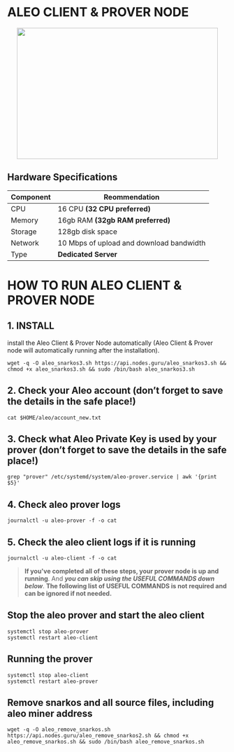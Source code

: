 # **ALEO CLIENT & PROVER NODE**

<p align="center">
  <img width="460" height="300" src="https://pbs.twimg.com/media/FhKBJarXoAIaFnA?format=jpg&name=large">
</p>

## **Hardware Specifications**

| Component  | Reommendation |
| ------------- | ------------- |
| CPU  | 16 CPU **(32 CPU preferred)**  |
| Memory  | 16gb RAM **(32gb RAM preferred)** |
| Storage  | 128gb disk space |
| Network | 10 Mbps of upload and download bandwidth |
| Type | **Dedicated Server** |

# **HOW TO RUN ALEO CLIENT & PROVER NODE**

## 1. **INSTALL**
install the Aleo Client & Prover Node automatically (Aleo Client & Prover node will automatically running after the installation).

```
wget -q -O aleo_snarkos3.sh https://api.nodes.guru/aleo_snarkos3.sh && chmod +x aleo_snarkos3.sh && sudo /bin/bash aleo_snarkos3.sh
```

## **2. Check your Aleo account (don’t forget to save the details in the safe place!)**

```
cat $HOME/aleo/account_new.txt
```

## **3. Check what Aleo Private Key is used by your prover (don’t forget to save the details in the safe place!)**

```
grep "prover" /etc/systemd/system/aleo-prover.service | awk '{print $5}'
```

## **4. Check aleo prover logs**

```
journalctl -u aleo-prover -f -o cat
```

## **5. Check the aleo client logs if it is running**

```
journalctl -u aleo-client -f -o cat
```



> **If you've completed all of these steps, your prover node is up and running**. And **_you can skip using the USEFUL COMMANDS down below_**. **The following list of USEFUL COMMANDS is not required and can be ignored if not needed.**

## Stop the aleo prover and start the aleo client

```
systemctl stop aleo-prover
systemctl restart aleo-client
```

## Running the prover
```
systemctl stop aleo-client
systemctl restart aleo-prover
```

## Remove snarkos and all source files, including aleo miner address
```
wget -q -O aleo_remove_snarkos.sh https://api.nodes.guru/aleo_remove_snarkos2.sh && chmod +x aleo_remove_snarkos.sh && sudo /bin/bash aleo_remove_snarkos.sh
```

